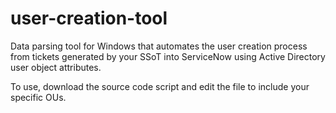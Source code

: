 # user-creation-tool
Data parsing tool for Windows that automates the user creation process from tickets generated by your SSoT into ServiceNow using Active Directory user object attributes.

To use, download the source code script and edit the file to include your specific OUs.
